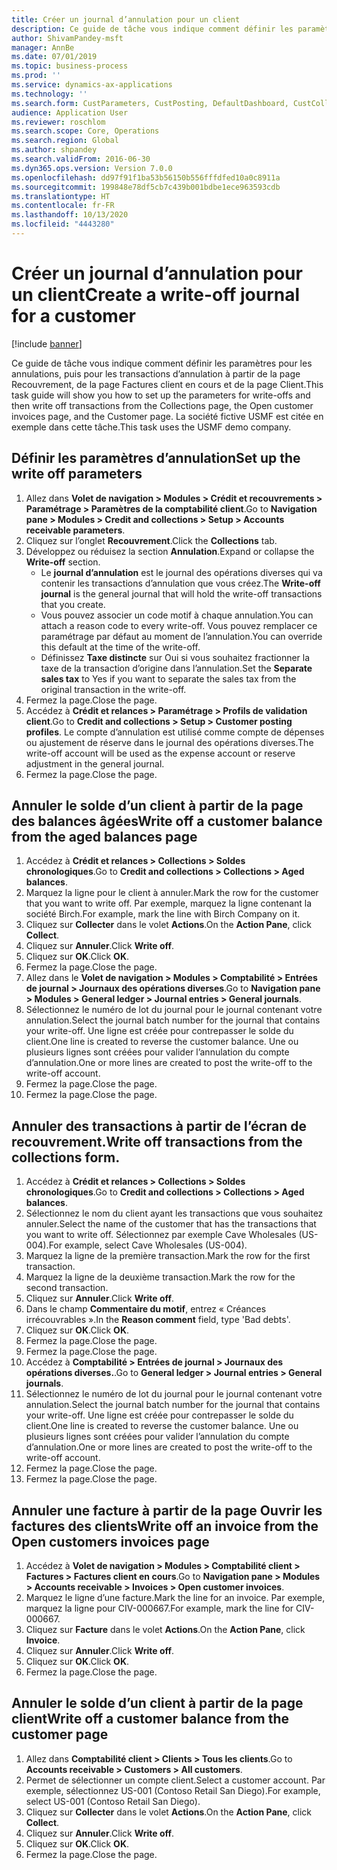 ```yaml
---
title: Créer un journal d’annulation pour un client
description: Ce guide de tâche vous indique comment définir les paramètres pour les annulations, puis pour les transactions d’annulation à partir de la page Recouvrement, de la page Factures client en cours et de la page Client.
author: ShivamPandey-msft
manager: AnnBe
ms.date: 07/01/2019
ms.topic: business-process
ms.prod: ''
ms.service: dynamics-ax-applications
ms.technology: ''
ms.search.form: CustParameters, CustPosting, DefaultDashboard, CustCollectionsPoolsListPage, CustWriteOff, LedgerJournalTable, LedgerJournalTransDaily, CustCollections, CustOpenInvoicesListPage, CustTable
audience: Application User
ms.reviewer: roschlom
ms.search.scope: Core, Operations
ms.search.region: Global
ms.author: shpandey
ms.search.validFrom: 2016-06-30
ms.dyn365.ops.version: Version 7.0.0
ms.openlocfilehash: dd97f91f1ba53b56150b556fffdfed10a0c8911a
ms.sourcegitcommit: 199848e78df5cb7c439b001bdbe1ece963593cdb
ms.translationtype: HT
ms.contentlocale: fr-FR
ms.lasthandoff: 10/13/2020
ms.locfileid: "4443280"
---
```

# <a name="create-a-write-off-journal-for-a-customer"></a><span data-ttu-id="1d8d3-103">Créer un journal d’annulation pour un client</span><span class="sxs-lookup"><span data-stu-id="1d8d3-103">Create a write-off journal for a customer</span></span>

[!include [banner](../../includes/banner.md)]

<span data-ttu-id="1d8d3-104">Ce guide de tâche vous indique comment définir les paramètres pour les annulations, puis pour les transactions d’annulation à partir de la page Recouvrement, de la page Factures client en cours et de la page Client.</span><span class="sxs-lookup"><span data-stu-id="1d8d3-104">This task guide will show you how to set up the parameters for write-offs and then write off transactions from the Collections page, the Open customer invoices page, and the Customer page.</span></span> <span data-ttu-id="1d8d3-105">La société fictive USMF est citée en exemple dans cette tâche.</span><span class="sxs-lookup"><span data-stu-id="1d8d3-105">This task uses the USMF demo company.</span></span>


## <a name="set-up-the-write-off-parameters"></a><span data-ttu-id="1d8d3-106">Définir les paramètres d’annulation</span><span class="sxs-lookup"><span data-stu-id="1d8d3-106">Set up the write off parameters</span></span>
1. <span data-ttu-id="1d8d3-107">Allez dans **Volet de navigation > Modules > Crédit et recouvrements > Paramétrage > Paramètres de la comptabilité client**.</span><span class="sxs-lookup"><span data-stu-id="1d8d3-107">Go to **Navigation pane > Modules > Credit and collections > Setup > Accounts receivable parameters**.</span></span>
2. <span data-ttu-id="1d8d3-108">Cliquez sur l’onglet **Recouvrement**.</span><span class="sxs-lookup"><span data-stu-id="1d8d3-108">Click the **Collections** tab.</span></span>
3. <span data-ttu-id="1d8d3-109">Développez ou réduisez la section **Annulation**.</span><span class="sxs-lookup"><span data-stu-id="1d8d3-109">Expand or collapse the **Write-off** section.</span></span>
    - <span data-ttu-id="1d8d3-110">Le **journal d’annulation** est le journal des opérations diverses qui va contenir les transactions d’annulation que vous créez.</span><span class="sxs-lookup"><span data-stu-id="1d8d3-110">The **Write-off journal** is the general journal that will hold the write-off transactions that you create.</span></span>  
    - <span data-ttu-id="1d8d3-111">Vous pouvez associer un code motif à chaque annulation.</span><span class="sxs-lookup"><span data-stu-id="1d8d3-111">You can attach a reason code to every write-off.</span></span> <span data-ttu-id="1d8d3-112">Vous pouvez remplacer ce paramétrage par défaut au moment de l’annulation.</span><span class="sxs-lookup"><span data-stu-id="1d8d3-112">You can override this default at the time of the write-off.</span></span>  
    - <span data-ttu-id="1d8d3-113">Définissez **Taxe distincte** sur Oui si vous souhaitez fractionner la taxe de la transaction d’origine dans l’annulation.</span><span class="sxs-lookup"><span data-stu-id="1d8d3-113">Set the **Separate sales tax** to Yes if you want to separate the sales tax from the original transaction in the write-off.</span></span>  
4. <span data-ttu-id="1d8d3-114">Fermez la page.</span><span class="sxs-lookup"><span data-stu-id="1d8d3-114">Close the page.</span></span>
5. <span data-ttu-id="1d8d3-115">Accédez à **Crédit et relances > Paramétrage > Profils de validation client**.</span><span class="sxs-lookup"><span data-stu-id="1d8d3-115">Go to **Credit and collections > Setup > Customer posting profiles**.</span></span> <span data-ttu-id="1d8d3-116">Le compte d’annulation est utilisé comme compte de dépenses ou ajustement de réserve dans le journal des opérations diverses.</span><span class="sxs-lookup"><span data-stu-id="1d8d3-116">The write-off account will be used as the expense account or reserve adjustment in the general journal.</span></span>
6. <span data-ttu-id="1d8d3-117">Fermez la page.</span><span class="sxs-lookup"><span data-stu-id="1d8d3-117">Close the page.</span></span>

## <a name="write-off-a-customer-balance-from-the-aged-balances-page"></a><span data-ttu-id="1d8d3-118">Annuler le solde d’un client à partir de la page des balances âgées</span><span class="sxs-lookup"><span data-stu-id="1d8d3-118">Write off a customer balance from the aged balances page</span></span>
1. <span data-ttu-id="1d8d3-119">Accédez à **Crédit et relances > Collections > Soldes chronologiques**.</span><span class="sxs-lookup"><span data-stu-id="1d8d3-119">Go to **Credit and collections > Collections > Aged balances**.</span></span>
2. <span data-ttu-id="1d8d3-120">Marquez la ligne pour le client à annuler.</span><span class="sxs-lookup"><span data-stu-id="1d8d3-120">Mark the row for the customer that you want to write off.</span></span> <span data-ttu-id="1d8d3-121">Par exemple, marquez la ligne contenant la société Birch.</span><span class="sxs-lookup"><span data-stu-id="1d8d3-121">For example, mark the line with Birch Company on it.</span></span>
3. <span data-ttu-id="1d8d3-122">Cliquez sur **Collecter** dans le volet **Actions**.</span><span class="sxs-lookup"><span data-stu-id="1d8d3-122">On the **Action Pane**, click **Collect**.</span></span>
4. <span data-ttu-id="1d8d3-123">Cliquez sur **Annuler**.</span><span class="sxs-lookup"><span data-stu-id="1d8d3-123">Click **Write off**.</span></span>
5. <span data-ttu-id="1d8d3-124">Cliquez sur **OK**.</span><span class="sxs-lookup"><span data-stu-id="1d8d3-124">Click **OK**.</span></span>
6. <span data-ttu-id="1d8d3-125">Fermez la page.</span><span class="sxs-lookup"><span data-stu-id="1d8d3-125">Close the page.</span></span>
7. <span data-ttu-id="1d8d3-126">Allez dans le **Volet de navigation > Modules > Comptabilité > Entrées de journal > Journaux des opérations diverses**.</span><span class="sxs-lookup"><span data-stu-id="1d8d3-126">Go to **Navigation pane > Modules > General ledger > Journal entries > General journals**.</span></span>
8. <span data-ttu-id="1d8d3-127">Sélectionnez le numéro de lot du journal pour le journal contenant votre annulation.</span><span class="sxs-lookup"><span data-stu-id="1d8d3-127">Select the journal batch number for the journal that contains your write-off.</span></span> <span data-ttu-id="1d8d3-128">Une ligne est créée pour contrepasser le solde du client.</span><span class="sxs-lookup"><span data-stu-id="1d8d3-128">One line is created to reverse the customer balance.</span></span> <span data-ttu-id="1d8d3-129">Une ou plusieurs lignes sont créées pour valider l’annulation du compte d’annulation.</span><span class="sxs-lookup"><span data-stu-id="1d8d3-129">One or more lines are created to post the write-off to the write-off account.</span></span>  
9. <span data-ttu-id="1d8d3-130">Fermez la page.</span><span class="sxs-lookup"><span data-stu-id="1d8d3-130">Close the page.</span></span>
10. <span data-ttu-id="1d8d3-131">Fermez la page.</span><span class="sxs-lookup"><span data-stu-id="1d8d3-131">Close the page.</span></span>

## <a name="write-off-transactions-from-the-collections-form"></a><span data-ttu-id="1d8d3-132">Annuler des transactions à partir de l’écran de recouvrement.</span><span class="sxs-lookup"><span data-stu-id="1d8d3-132">Write off transactions from the collections form.</span></span>
1. <span data-ttu-id="1d8d3-133">Accédez à **Crédit et relances > Collections > Soldes chronologiques**.</span><span class="sxs-lookup"><span data-stu-id="1d8d3-133">Go to **Credit and collections > Collections > Aged balances**.</span></span>
2. <span data-ttu-id="1d8d3-134">Sélectionnez le nom du client ayant les transactions que vous souhaitez annuler.</span><span class="sxs-lookup"><span data-stu-id="1d8d3-134">Select the name of the customer that has the transactions that you want to write off.</span></span> <span data-ttu-id="1d8d3-135">Sélectionnez par exemple Cave Wholesales (US-004).</span><span class="sxs-lookup"><span data-stu-id="1d8d3-135">For example, select Cave Wholesales (US-004).</span></span>
3. <span data-ttu-id="1d8d3-136">Marquez la ligne de la première transaction.</span><span class="sxs-lookup"><span data-stu-id="1d8d3-136">Mark the row for the first transaction.</span></span>
4. <span data-ttu-id="1d8d3-137">Marquez la ligne de la deuxième transaction.</span><span class="sxs-lookup"><span data-stu-id="1d8d3-137">Mark the row for the second transaction.</span></span>
5. <span data-ttu-id="1d8d3-138">Cliquez sur **Annuler**.</span><span class="sxs-lookup"><span data-stu-id="1d8d3-138">Click **Write off**.</span></span>
6. <span data-ttu-id="1d8d3-139">Dans le champ **Commentaire du motif**, entrez « Créances irrécouvrables ».</span><span class="sxs-lookup"><span data-stu-id="1d8d3-139">In the **Reason comment** field, type 'Bad debts'.</span></span>
7. <span data-ttu-id="1d8d3-140">Cliquez sur **OK**.</span><span class="sxs-lookup"><span data-stu-id="1d8d3-140">Click **OK**.</span></span>
8. <span data-ttu-id="1d8d3-141">Fermez la page.</span><span class="sxs-lookup"><span data-stu-id="1d8d3-141">Close the page.</span></span>
9. <span data-ttu-id="1d8d3-142">Fermez la page.</span><span class="sxs-lookup"><span data-stu-id="1d8d3-142">Close the page.</span></span>
10. <span data-ttu-id="1d8d3-143">Accédez à **Comptabilité > Entrées de journal > Journaux des opérations diverses.**.</span><span class="sxs-lookup"><span data-stu-id="1d8d3-143">Go to **General ledger > Journal entries > General journals**.</span></span>
11. <span data-ttu-id="1d8d3-144">Sélectionnez le numéro de lot du journal pour le journal contenant votre annulation.</span><span class="sxs-lookup"><span data-stu-id="1d8d3-144">Select the journal batch number for the journal that contains your write-off.</span></span> <span data-ttu-id="1d8d3-145">Une ligne est créée pour contrepasser le solde du client.</span><span class="sxs-lookup"><span data-stu-id="1d8d3-145">One line is created to reverse the customer balance.</span></span> <span data-ttu-id="1d8d3-146">Une ou plusieurs lignes sont créées pour valider l’annulation du compte d’annulation.</span><span class="sxs-lookup"><span data-stu-id="1d8d3-146">One or more lines are created to post the write-off to the write-off account.</span></span>  
12. <span data-ttu-id="1d8d3-147">Fermez la page.</span><span class="sxs-lookup"><span data-stu-id="1d8d3-147">Close the page.</span></span>
13. <span data-ttu-id="1d8d3-148">Fermez la page.</span><span class="sxs-lookup"><span data-stu-id="1d8d3-148">Close the page.</span></span>

## <a name="write-off-an-invoice-from-the-open-customers-invoices-page"></a><span data-ttu-id="1d8d3-149">Annuler une facture à partir de la page Ouvrir les factures des clients</span><span class="sxs-lookup"><span data-stu-id="1d8d3-149">Write off an invoice from the Open customers invoices page</span></span>
1. <span data-ttu-id="1d8d3-150">Accédez à **Volet de navigation > Modules > Comptabilité client > Factures > Factures client en cours**.</span><span class="sxs-lookup"><span data-stu-id="1d8d3-150">Go to **Navigation pane > Modules > Accounts receivable > Invoices > Open customer invoices**.</span></span>
2. <span data-ttu-id="1d8d3-151">Marquez le ligne d’une facture.</span><span class="sxs-lookup"><span data-stu-id="1d8d3-151">Mark the line for an invoice.</span></span> <span data-ttu-id="1d8d3-152">Par exemple, marquez la ligne pour CIV-000667.</span><span class="sxs-lookup"><span data-stu-id="1d8d3-152">For example, mark the line for CIV-000667.</span></span>
3. <span data-ttu-id="1d8d3-153">Cliquez sur **Facture** dans le volet **Actions**.</span><span class="sxs-lookup"><span data-stu-id="1d8d3-153">On the **Action Pane**, click **Invoice**.</span></span>
4. <span data-ttu-id="1d8d3-154">Cliquez sur **Annuler**.</span><span class="sxs-lookup"><span data-stu-id="1d8d3-154">Click **Write off**.</span></span>
5. <span data-ttu-id="1d8d3-155">Cliquez sur **OK**.</span><span class="sxs-lookup"><span data-stu-id="1d8d3-155">Click **OK**.</span></span>
6. <span data-ttu-id="1d8d3-156">Fermez la page.</span><span class="sxs-lookup"><span data-stu-id="1d8d3-156">Close the page.</span></span>

## <a name="write-off-a-customer-balance-from-the-customer-page"></a><span data-ttu-id="1d8d3-157">Annuler le solde d’un client à partir de la page client</span><span class="sxs-lookup"><span data-stu-id="1d8d3-157">Write off a customer balance from the customer page</span></span>
1. <span data-ttu-id="1d8d3-158">Allez dans **Comptabilité client > Clients > Tous les clients**.</span><span class="sxs-lookup"><span data-stu-id="1d8d3-158">Go to **Accounts receivable > Customers > All customers**.</span></span>
2. <span data-ttu-id="1d8d3-159">Permet de sélectionner un compte client.</span><span class="sxs-lookup"><span data-stu-id="1d8d3-159">Select a customer account.</span></span> <span data-ttu-id="1d8d3-160">Par exemple, sélectionnez US-001 (Contoso Retail San Diego).</span><span class="sxs-lookup"><span data-stu-id="1d8d3-160">For example, select US-001 (Contoso Retail San Diego).</span></span>
3. <span data-ttu-id="1d8d3-161">Cliquez sur **Collecter** dans le volet **Actions**.</span><span class="sxs-lookup"><span data-stu-id="1d8d3-161">On the **Action Pane**, click **Collect**.</span></span>
4. <span data-ttu-id="1d8d3-162">Cliquez sur **Annuler**.</span><span class="sxs-lookup"><span data-stu-id="1d8d3-162">Click **Write off**.</span></span>
5. <span data-ttu-id="1d8d3-163">Cliquez sur **OK**.</span><span class="sxs-lookup"><span data-stu-id="1d8d3-163">Click **OK**.</span></span>
6. <span data-ttu-id="1d8d3-164">Fermez la page.</span><span class="sxs-lookup"><span data-stu-id="1d8d3-164">Close the page.</span></span>

